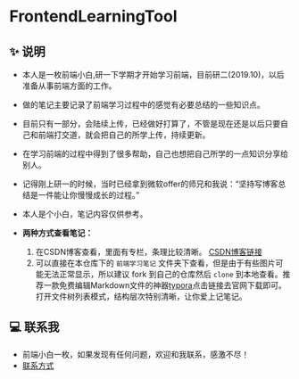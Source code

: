 # FrontendLearningTool

## ✨ 说明

- 本人是一枚前端小白,研一下学期才开始学习前端，目前研二(2019.10)，以后准备从事前端方面的工作。
- 做的笔记主要记录了前端学习过程中的感觉有必要总结的一些知识点。
- 目前只有一部分，会陆续上传，已经做好打算了，不管是现在还是以后只要自己和前端打交道，就会把自己的所学上传，持续更新。
- 在学习前端的过程中得到了很多帮助，自己也想把自己所学的一点知识分享给别人。
- 记得刚上研一的时候，当时已经拿到微软offer的师兄和我说：“坚持写博客总结是一件能让你慢慢成长的过程。” 
- 本人是个小白，笔记内容仅供参考。

- **两种方式查看笔记：**
    1. 在CSDN博客查看，里面有专栏，条理比较清晰。
    [CSDN博客链接](https://blog.csdn.net/qq_43199318)
    2. 可以直接在本仓库下的 `前端学习笔记` 文件夹下查看，但是由于有些图片可能无法正常显示，所以建议 fork 到自己的仓库然后 `clone` 到本地查看。推荐一款免费编辑Markdown文件的神器[typora](https://www.typora.io/)点击链接去官网下载即可。打开文件树列表模式，结构层次特别清晰，让你爱上记笔记。

## 💻 联系我
- 前端小白一枚，如果发现有任何问题，欢迎和我联系，感激不尽！
- [联系方式](https://happyCoding1024.github.io/FrontendLearningTool/file/联系方式/联系方式.html)
